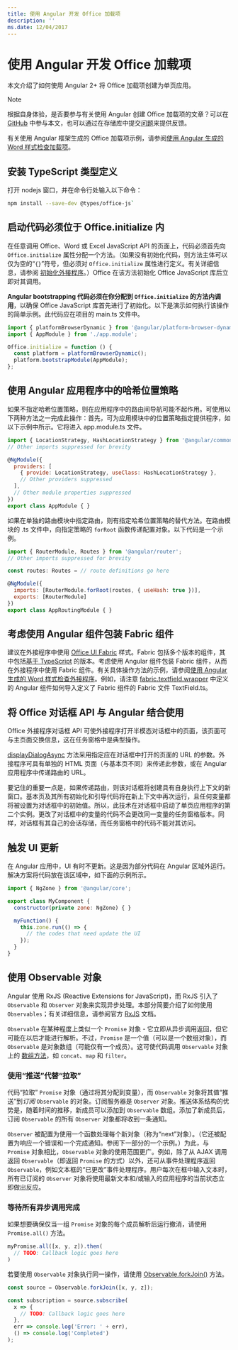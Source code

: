 ```yaml
---
title: 使用 Angular 开发 Office 加载项
description: ''
ms.date: 12/04/2017
---
```


# <a name="develop-office-add-ins-with-angular"></a>使用 Angular 开发 Office 加载项

本文介绍了如何使用 Angular 2+ 将 Office 加载项创建为单页应用。

> [!NOTE]
> 根据自身体验，是否要参与有关使用 Angular 创建 Office 加载项的文章？可以在 [GitHub](https://github.com/OfficeDev/office-js-docs) 中参与本文，也可以通过在存储库中提交[问题](https://github.com/OfficeDev/office-js-docs-pr/issues)来提供反馈。 

有关使用 Angular 框架生成的 Office 加载项示例，请参阅[使用 Angular 生成的 Word 样式检查加载项](https://github.com/OfficeDev/Word-Add-in-Angular2-StyleChecker)。

## <a name="install-the-typescript-type-definitions"></a>安装 TypeScript 类型定义
打开 nodejs 窗口，并在命令行处输入以下命令： 

```bash
npm install --save-dev @types/office-js`
```

## <a name="bootstrapping-must-be-inside-officeinitialize"></a>启动代码必须位于 Office.initialize 内

在任意调用 Office、Word 或 Excel JavaScript API 的页面上，代码必须首先向 `Office.initialize` 属性分配一个方法。（如果没有初始化代码，则方法主体可以仅为空的“`{}`”符号，但必须对 `Office.initialize` 属性进行定义。有关详细信息，请参阅 [初始化外接程序](understanding-the-javascript-api-for-office.md#initializing-your-add-in)。）Office 在该方法初始化 Office JavaScript 库后立即对其调用。

**Angular bootstrapping 代码必须在你分配到 `Office.initialize` 的方法内调用**，以确保 Office JavaScript 库首先进行了初始化。以下是演示如何执行该操作的简单示例。此代码应在项目的 main.ts 文件中。

```js
import { platformBrowserDynamic } from '@angular/platform-browser-dynamic';
import { AppModule } from './app.module';

Office.initialize = function () {
  const platform = platformBrowserDynamic();
  platform.bootstrapModule(AppModule);
};
```

## <a name="use-the-hash-location-strategy-in-the-angular-application"></a>使用 Angular 应用程序中的哈希位置策略

如果不指定哈希位置策略，则在应用程序中的路由间导航可能不起作用。可使用以下两种方法之一完成此操作：首先，可为应用模块中的位置策略指定提供程序，如以下示例中所示。它将进入 app.module.ts 文件。

```js
import { LocationStrategy, HashLocationStrategy } from '@angular/common';
// Other imports suppressed for brevity

@NgModule({
  providers: [
    { provide: LocationStrategy, useClass: HashLocationStrategy },
    // Other providers suppressed
  ],
  // Other module properties suppressed
})
export class AppModule { }
``` 

如果在单独的路由模块中指定路由，则有指定哈希位置策略的替代方法。在路由模块的 .ts 文件中，向指定策略的 `forRoot` 函数传递配置对象。以下代码是一个示例。 

```js
import { RouterModule, Routes } from '@angular/router';
// Other imports suppressed for brevity

const routes: Routes = // route definitions go here

@NgModule({
  imports: [RouterModule.forRoot(routes, { useHash: true })],
  exports: [RouterModule]
})
export class AppRoutingModule { }
```   


## <a name="consider-wrapping-fabric-components-with-angular-components"></a>考虑使用 Angular 组件包装 Fabric 组件

建议在外接程序中使用 [Office UI Fabric](http://dev.office.com/fabric#/fabric-js) 样式。Fabric 包括多个版本的组件，其中包括[基于 TypeScript](https://github.com/OfficeDev/office-ui-fabric-js) 的版本。考虑使用 Angular 组件包装 Fabric 组件，从而在外接程序中使用 Fabric 组件。有关具体操作方法的示例，请参阅[使用 Angular 生成的 Word 样式检查外接程序](https://github.com/OfficeDev/Word-Add-in-Angular2-StyleChecker)。例如，请注意 [fabric.textfield.wrapper](https://github.com/OfficeDev/Word-Add-in-Angular2-StyleChecker/blob/master/app/shared/office-fabric-component-wrappers/fabric.textfield.wrapper.component.ts) 中定义的 Angular 组件如何导入定义了 Fabric 组件的 Fabric 文件 TextField.ts。 


## <a name="using-the-office-dialog-api-with-angular"></a>将 Office 对话框 API 与 Angular 结合使用

Office 外接程序对话框 API 可使外接程序打开半模态对话框中的页面，该页面可与主页面交换信息，这在任务窗格中是典型操作。 

[displayDialogAsync](http://dev.office.com/reference/add-ins/shared/officeui.displaydialogasync) 方法采用指定应在对话框中打开的页面的 URL 的参数。外接程序可具有单独的 HTML 页面（与基本页不同）来传递此参数，或在 Angular 应用程序中传递路由的 URL。 

要记住的重要一点是，如果传递路由，则该对话框将创建具有自身执行上下文的新窗口。基本页及其所有初始化和引导代码将在新上下文中再次运行，且任何变量都将被设置为对话框中的初始值。所以，此技术在对话框中启动了单页应用程序的第二个实例。更改了对话框中的变量的代码不会更改同一变量的任务窗格版本。同样，对话框有其自己的会话存储，而任务窗格中的代码不能对其访问。  


## <a name="trigger-the-ui-update"></a>触发 UI 更新

在 Angular 应用中，UI 有时不更新。这是因为部分代码在 Angular 区域外运行。解决方案将代码放在该区域中，如下面的示例所示。

```js
import { NgZone } from '@angular/core';

export class MyComponent {
  constructor(private zone: NgZone) { }

  myFunction() {
    this.zone.run(() => {
      // the codes that need update the UI
    });
  }
}
``` 

## <a name="using-observable"></a>使用 Observable 对象

Angular 使用 RxJS (Reactive Extensions for JavaScript)，而 RxJS 引入了 `Observable` 和 `Observer` 对象来实现异步处理。本部分简要介绍了如何使用 `Observables`；有关详细信息，请参阅官方 [RxJS](http://reactivex.io/rxjs/) 文档。

`Observable` 在某种程度上类似一个 `Promise` 对象 - 它立即从异步调用返回，但它可能在以后才能进行解析。不过，`Promise` 是一个值（可以是一个数组对象），而 `Observable` 是对象数组（可能仅有一个成员）。这可使代码调用 `Observable` 对象上的 [数组方法](http://www.w3schools.com/jsref/jsref_obj_array.asp)，如 `concat`、`map` 和 `filter`。 

### <a name="pushing-instead-of-pulling"></a>使用“推送”代替“拉取”

代码“拉取” `Promise` 对象（通过将其分配到变量），而 `Observable` 对象将其值“推送”到*订阅* `Observable` 的对象。订阅服务器是 `Observer` 对象。推送体系结构的优势是，随着时间的推移，新成员可以添加到 `Observable` 数组。添加了新成员后，订阅 `Observable` 的所有 `Observer` 对象都将收到一条通知。 

`Observer` 被配置为使用一个函数处理每个新对象（称为“next”对象）。（它还被配置为响应一个错误和一个完成通知。参阅下一部分的一个示例。）为此，与 `Promise` 对象相比，`Observable` 对象的使用范围更广。例如，除了从 AJAX 调用返回 `Observable`（即返回 `Promise` 的方式）以外，还可从事件处理程序返回 `Observable`，例如文本框的“已更改”事件处理程序。用户每次在框中输入文本时，所有已订阅的 `Observer` 对象将使用最新文本和/或输入的应用程序的当前状态立即做出反应。 


### <a name="waiting-until-all-asynchronous-calls-have-completed"></a>等待所有异步调用完成

如果想要确保仅当一组 `Promise` 对象的每个成员解析后运行撤消，请使用 `Promise.all()` 方法。

```js
myPromise.all([x, y, z]).then(
  // TODO: Callback logic goes here
)
``` 

若要使用 `Observable` 对象执行同一操作，请使用 [Observable.forkJoin()](https://github.com/Reactive-Extensions/RxJS/blob/master/doc/api/core/operators/forkjoin.md) 方法。  

```js
const source = Observable.forkJoin([x, y, z]);

const subscription = source.subscribe(
  x => {
    // TODO: Callback logic goes here
  },
  err => console.log('Error: ' + err),
  () => console.log('Completed')
);
``` 

